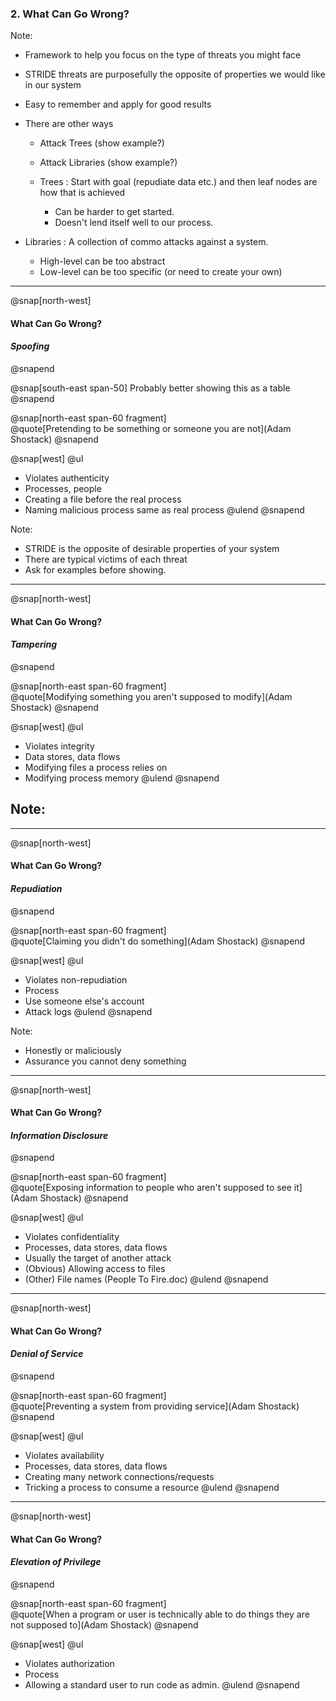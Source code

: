 ### 2. What Can Go Wrong?

Note:
- Framework to help you focus on the type of threats you might face
- STRIDE threats are purposefully the opposite of properties we would like in our system
- Easy to remember and apply for good results
- There are other ways
  - Attack Trees (show example?)
  - Attack Libraries (show example?)

  - Trees : Start with goal (repudiate data etc.) and then leaf nodes are how that is achieved
    - Can be harder to get started.
    - Doesn't lend itself well to our process.
    
- Libraries : A collection of commo attacks against a system.
    - High-level can be too abstract
    - Low-level can be too specific (or need to create your own)

---

@snap[north-west]
#### What Can Go Wrong?
#### *Spoofing*
@snapend

@snap[south-east span-50]
Probably better showing this as a table
@snapend

@snap[north-east span-60 fragment]
<br>
@quote[Pretending to be something or someone you are not](Adam Shostack)
@snapend

@snap[west]
@ul
- Violates authenticity
- Processes, people
- Creating a file before the real process
- Naming malicious process same as real process
@ulend
@snapend

Note:
- STRIDE is the opposite of desirable properties of your system
- There are typical victims of each threat
- Ask for examples before showing.

---
@snap[north-west]
#### What Can Go Wrong?
#### *Tampering*
@snapend

@snap[north-east span-60 fragment]
<br>
@quote[Modifying something you aren't supposed to modify](Adam Shostack)
@snapend

@snap[west]
@ul
- Violates integrity
- Data stores, data flows
- Modifying files a process relies on
- Modifying process memory
@ulend
@snapend

Note:
- 

---
@snap[north-west]
#### What Can Go Wrong?
#### *Repudiation*
@snapend

@snap[north-east span-60 fragment]
<br>
@quote[Claiming you didn't do something](Adam Shostack)
@snapend

@snap[west]
@ul
- Violates non-repudiation
- Process
- Use someone else's account
- Attack logs
@ulend
@snapend

Note:
- Honestly or maliciously
- Assurance you cannot deny something

---
@snap[north-west]
#### What Can Go Wrong?
#### *Information Disclosure*
@snapend

@snap[north-east span-60 fragment]
<br>
@quote[Exposing information to people who aren't supposed to see it](Adam Shostack)
@snapend

@snap[west]
@ul
- Violates confidentiality
- Processes, data stores, data flows
- Usually the target of another attack
- (Obvious) Allowing access to files
- (Other) File names (People To Fire.doc)
@ulend
@snapend

---
@snap[north-west]
#### What Can Go Wrong?
#### *Denial of Service*
@snapend

@snap[north-east span-60 fragment]
<br>
@quote[Preventing a system from providing service](Adam Shostack)
@snapend

@snap[west]
@ul
- Violates availability
- Processes, data stores, data flows
- Creating many network connections/requests
- Tricking a process to consume a resource
@ulend
@snapend

---
@snap[north-west]
#### What Can Go Wrong?
#### *Elevation of Privilege*
@snapend

@snap[north-east span-60 fragment]
<br>
@quote[When a program or user is technically able to do things they are not supposed to](Adam Shostack)
@snapend

@snap[west]
@ul
- Violates authorization
- Process
- Allowing a standard user to run code as admin.
@ulend
@snapend